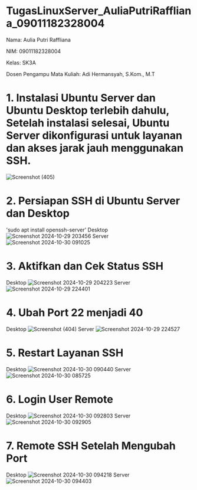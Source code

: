 # TugasLinuxServer_AuliaPutriRaffliana_09011182328004
Nama: Aulia Putri Raffliana

NIM: 09011182328004

Kelas: SK3A

Dosen Pengampu Mata Kuliah: Adi Hermansyah, S.Kom., M.T

# 1. Instalasi Ubuntu Server dan Ubuntu Desktop terlebih dahulu, Setelah instalasi selesai, Ubuntu Server dikonfigurasi untuk layanan dan akses jarak jauh menggunakan SSH. 
![Screenshot (405)](https://github.com/user-attachments/assets/7f0f2379-081c-42f1-82e2-80924c2d2611)

# 2. Persiapan SSH di Ubuntu Server dan Desktop
'sudo apt install openssh-server'
Desktop
![Screenshot 2024-10-29 203456](https://github.com/user-attachments/assets/9d3a95b2-a500-41d8-9adf-ac00df72e11a)
Server
![Screenshot 2024-10-30 091025](https://github.com/user-attachments/assets/c36a295f-5add-4edb-8e7c-ddedc373dd35)

# 3. Aktifkan dan Cek Status SSH
Desktop
![Screenshot 2024-10-29 204223](https://github.com/user-attachments/assets/1ee1d873-951b-4cda-9c7c-ffe9116060d1)
Server 
![Screenshot 2024-10-29 224401](https://github.com/user-attachments/assets/25dbdd08-3612-4d3f-8922-7ad989094be8)

# 4. Ubah Port 22 menjadi 40
Desktop
![Screenshot (404)](https://github.com/user-attachments/assets/bbfdce46-6929-4157-8bbb-19e98e7fe0fd)
Server
![Screenshot 2024-10-29 224527](https://github.com/user-attachments/assets/e46f3acb-8987-4f0e-b251-b39650b8e34b)

# 5. Restart Layanan SSH
Desktop
![Screenshot 2024-10-30 090440](https://github.com/user-attachments/assets/99af7a3a-15af-4939-8e36-83bfcd7b7fef)
Server
![Screenshot 2024-10-30 085725](https://github.com/user-attachments/assets/19110339-d590-434e-96a9-70e8079da86f)

# 6. Login User Remote 
Desktop
![Screenshot 2024-10-30 092803](https://github.com/user-attachments/assets/41909f1e-c3f0-4a40-95ed-153dd12d3448)
Server
![Screenshot 2024-10-30 092905](https://github.com/user-attachments/assets/9ca56213-8334-4e37-8d84-ab269865410a)

# 7. Remote SSH Setelah Mengubah Port
Desktop
![Screenshot 2024-10-30 094218](https://github.com/user-attachments/assets/91b0f9d0-b787-4fee-95a3-985c0a1ab2e2)
Server
![Screenshot 2024-10-30 094403](https://github.com/user-attachments/assets/0061c6e3-a1f1-42f3-8e68-c1c320ca04e9)






